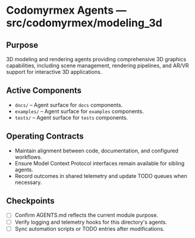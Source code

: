 # Codomyrmex Agents — src/codomyrmex/modeling_3d

## Purpose
3D modeling and rendering agents providing comprehensive 3D graphics capabilities, including scene management, rendering pipelines, and AR/VR support for interactive 3D applications.

## Active Components
- `docs/` – Agent surface for `docs` components.
- `examples/` – Agent surface for `examples` components.
- `tests/` – Agent surface for `tests` components.

## Operating Contracts
- Maintain alignment between code, documentation, and configured workflows.
- Ensure Model Context Protocol interfaces remain available for sibling agents.
- Record outcomes in shared telemetry and update TODO queues when necessary.

## Checkpoints
- [ ] Confirm AGENTS.md reflects the current module purpose.
- [ ] Verify logging and telemetry hooks for this directory's agents.
- [ ] Sync automation scripts or TODO entries after modifications.
